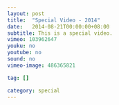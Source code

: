 ```yaml
---
layout: post
title:  "Special Video - 2014"
date:   2014-08-21T00:00:00+08:00
subtitle: This is a special video.
vimeo: 103962647
youku: no
youtube: no
sound: no
vimeo-image: 486365821

tag: []

category: special
---
```


